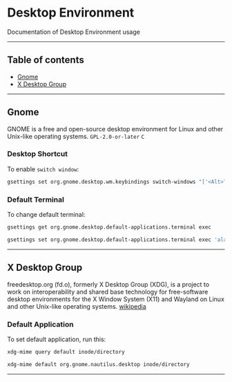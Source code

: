 # Desktop Environment

Documentation of Desktop Environment usage

---

## Table of contents

- [Gnome](#gnome)
- [X Desktop Group](#x-desktop-group)

---

## Gnome

GNOME is a free and open-source desktop environment for Linux and other Unix-like operating systems. `GPL-2.0-or-later` `C`

### Desktop Shortcut

To enable `switch window`:

```sh
gsettings set org.gnome.desktop.wm.keybindings switch-windows "['<Alt>Tab']"
```

### Default Terminal

To change default terminal:

```sh
gsettings get org.gnome.desktop.default-applications.terminal exec

gsettings set org.gnome.desktop.default-applications.terminal exec 'alacritty'
```

---

## X Desktop Group

freedesktop.org (fd.o), formerly X Desktop Group (XDG), is a project to work on interoperability and shared base technology for free-software desktop environments for the X Window System (X11) and Wayland on Linux and other Unix-like operating systems. [wikipedia](https://en.wikipedia.org/wiki/Freedesktop.org)

### Default Application

To set default application, run this:

```sh
xdg-mime query default inode/directory

xdg-mime default org.gnome.nautilus.desktop inode/directory
```

---
